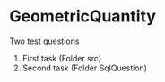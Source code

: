 # GeometricQuantity
Two test questions

1. First task (Folder src)
2. Second task (Folder SqlQuestion)
